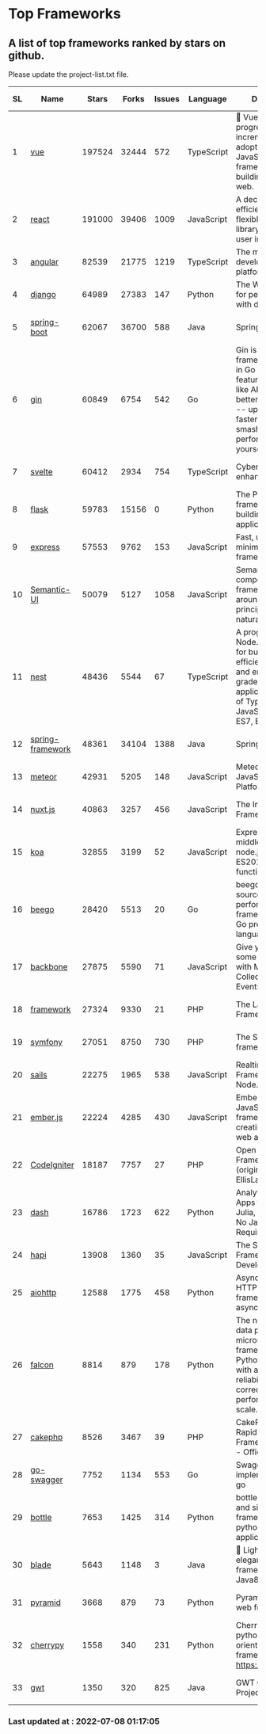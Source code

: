 # Top Frameworks
## A list of top frameworks ranked by stars on github.  
Please update the project-list.txt file.

| SL| Name  | Stars| Forks| Issues | Language | Description | Last Commit |
| --| ------| -----| ---- | ------ | -------- | ----------- | ----------- |
| 1 | [vue](https://github.com/vuejs/vue) | 197524 | 32444 | 572 | TypeScript | 🖖 Vue.js is a progressive, incrementally-adoptable JavaScript framework for building UI on the web. | 2022-07-06 05:16:22 |
| 2 | [react](https://github.com/facebook/react) | 191000 | 39406 | 1009 | JavaScript | A declarative, efficient, and flexible JavaScript library for building user interfaces. | 2022-07-07 20:57:42 |
| 3 | [angular](https://github.com/angular/angular) | 82539 | 21775 | 1219 | TypeScript | The modern web developer’s platform | 2022-07-07 20:52:33 |
| 4 | [django](https://github.com/django/django) | 64989 | 27383 | 147 | Python | The Web framework for perfectionists with deadlines. | 2022-07-07 09:32:05 |
| 5 | [spring-boot](https://github.com/spring-projects/spring-boot) | 62067 | 36700 | 588 | Java | Spring Boot | 2022-07-07 21:22:28 |
| 6 | [gin](https://github.com/gin-gonic/gin) | 60849 | 6754 | 542 | Go | Gin is a HTTP web framework written in Go (Golang). It features a Martini-like API with much better performance -- up to 40 times faster. If you need smashing performance, get yourself some Gin. | 2022-07-05 01:58:06 |
| 7 | [svelte](https://github.com/sveltejs/svelte) | 60412 | 2934 | 754 | TypeScript | Cybernetically enhanced web apps | 2022-07-07 16:43:08 |
| 8 | [flask](https://github.com/pallets/flask) | 59783 | 15156 | 0 | Python | The Python micro framework for building web applications. | 2022-07-06 21:05:20 |
| 9 | [express](https://github.com/expressjs/express) | 57553 | 9762 | 153 | JavaScript | Fast, unopinionated, minimalist web framework for node. | 2022-05-20 15:57:37 |
| 10 | [Semantic-UI](https://github.com/Semantic-Org/Semantic-UI) | 50079 | 5127 | 1058 | JavaScript | Semantic is a UI component framework based around useful principles from natural language. | 2018-10-21 20:59:02 |
| 11 | [nest](https://github.com/nestjs/nest) | 48436 | 5544 | 67 | TypeScript | A progressive Node.js framework for building efficient, scalable, and enterprise-grade server-side applications on top of TypeScript & JavaScript (ES6, ES7, ES8) 🚀 | 2022-07-07 10:23:39 |
| 12 | [spring-framework](https://github.com/spring-projects/spring-framework) | 48361 | 34104 | 1388 | Java | Spring Framework | 2022-07-07 16:10:53 |
| 13 | [meteor](https://github.com/meteor/meteor) | 42931 | 5205 | 148 | JavaScript | Meteor, the JavaScript App Platform | 2022-06-27 14:52:56 |
| 14 | [nuxt.js](https://github.com/nuxt/nuxt.js) | 40863 | 3257 | 456 | JavaScript | The Intuitive Vue(2) Framework | 2022-07-01 10:46:19 |
| 15 | [koa](https://github.com/koajs/koa) | 32855 | 3199 | 52 | JavaScript | Expressive middleware for node.js using ES2017 async functions | 2022-07-02 08:35:11 |
| 16 | [beego](https://github.com/beego/beego) | 28420 | 5513 | 20 | Go | beego is an open-source, high-performance web framework for the Go programming language. | 2022-07-02 10:18:22 |
| 17 | [backbone](https://github.com/jashkenas/backbone) | 27875 | 5590 | 71 | JavaScript | Give your JS App some Backbone with Models, Views, Collections, and Events | 2022-04-26 12:19:45 |
| 18 | [framework](https://github.com/laravel/framework) | 27324 | 9330 | 21 | PHP | The Laravel Framework. | 2022-07-06 15:50:05 |
| 19 | [symfony](https://github.com/symfony/symfony) | 27051 | 8750 | 730 | PHP | The Symfony PHP framework | 2022-07-07 09:50:54 |
| 20 | [sails](https://github.com/balderdashy/sails) | 22275 | 1965 | 538 | JavaScript | Realtime MVC Framework for Node.js | 2022-05-27 21:40:10 |
| 21 | [ember.js](https://github.com/emberjs/ember.js) | 22224 | 4285 | 430 | JavaScript | Ember.js - A JavaScript framework for creating ambitious web applications | 2022-06-27 18:06:53 |
| 22 | [CodeIgniter](https://github.com/bcit-ci/CodeIgniter) | 18187 | 7757 | 27 | PHP | Open Source PHP Framework (originally from EllisLab) | 2022-06-27 19:12:41 |
| 23 | [dash](https://github.com/plotly/dash) | 16786 | 1723 | 622 | Python | Analytical Web Apps for Python, R, Julia, and Jupyter. No JavaScript Required. | 2022-07-07 21:00:05 |
| 24 | [hapi](https://github.com/hapijs/hapi) | 13908 | 1360 | 35 | JavaScript | The Simple, Secure Framework Developers Trust | 2022-06-13 17:44:05 |
| 25 | [aiohttp](https://github.com/aio-libs/aiohttp) | 12588 | 1775 | 458 | Python | Asynchronous HTTP client/server framework for asyncio and Python | 2022-07-01 10:23:54 |
| 26 | [falcon](https://github.com/falconry/falcon) | 8814 | 879 | 178 | Python | The no-magic web data plane API and microservices framework for Python developers, with a focus on reliability, correctness, and performance at scale. | 2022-06-27 20:23:03 |
| 27 | [cakephp](https://github.com/cakephp/cakephp) | 8526 | 3467 | 39 | PHP | CakePHP: The Rapid Development Framework for PHP - Official Repository | 2022-07-07 23:50:41 |
| 28 | [go-swagger](https://github.com/go-swagger/go-swagger) | 7752 | 1134 | 553 | Go | Swagger 2.0 implementation for go | 2022-06-14 15:48:24 |
| 29 | [bottle](https://github.com/bottlepy/bottle) | 7653 | 1425 | 314 | Python | bottle.py is a fast and simple micro-framework for python web-applications. | 2022-06-29 07:36:57 |
| 30 | [blade](https://github.com/lets-blade/blade) | 5643 | 1148 | 3 | Java | :rocket: Lightning fast and elegant mvc framework for Java8 | 2022-05-10 12:38:06 |
| 31 | [pyramid](https://github.com/Pylons/pyramid) | 3668 | 879 | 73 | Python | Pyramid - A Python web framework | 2022-03-13 22:49:13 |
| 32 | [cherrypy](https://github.com/cherrypy/cherrypy) | 1558 | 340 | 231 | Python | CherryPy is a pythonic, object-oriented HTTP framework.      https://cherrypy.dev | 2022-03-13 22:31:07 |
| 33 | [gwt](https://github.com/gwtproject/gwt) | 1350 | 320 | 825 | Java | GWT Open Source Project | 2022-07-07 16:59:08 |

### Last updated at : 2022-07-08 01:17:05
